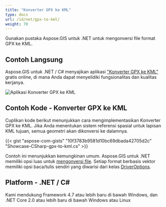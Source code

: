 ```yaml
---
title: "Konverter GPX ke KML"
type: docs
url: /id/net/gpx-to-kml/
weight: 70
---
```


Gunakan pustaka Aspose.GIS untuk .NET untuk mengonversi file format GPX ke KML.

## **Contoh Langsung**

Aspose.GIS untuk .NET / C# menyajikan aplikasi ["Konverter GPX ke KML"](https://products.aspose.app/gis/conversion/gpx-to-kml) gratis online, di mana Anda dapat menyelidiki fungsionalitas dan kualitas kerjanya.

![Aplikasi Konverter GPX ke KML](conversion.png)

## **Contoh Kode - Konverter GPX ke KML**

Cuplikan kode berikut menunjukkan cara mengimplementasikan Konverter GPX ke KML. Jika Anda menentukan sistem referensi spasial untuk lapisan KML tujuan, semua geometri akan dikonversi ke dalamnya. 

{{< gist "aspose-com-gists" "10f3783b9581d10bc69dbada42705d2c" "Showcase-CSharp-gpx-to-kml.cs" >}}

Contoh ini menunjukkan kemungkinan umum. Aspose.GIS untuk .NET memiliki opsi luas untuk [mengonversi file](https://docs.aspose.com/gis/net/vector-layers/). Setiap format berbasis vektor memiliki opsi baca/tulis sendiri yang diwarisi dari kelas [DriverOptions](https://reference.aspose.com/gis/net/aspose.gis/driveroptions).

## **Platform - .NET / C#**

Kami mendukung Framework 4.7 atau lebih baru di bawah Windows, dan .NET Core 2.0 atau lebih baru di bawah Windows atau Linux

